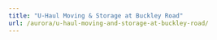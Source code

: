 ```yaml
---
title: "U-Haul Moving & Storage at Buckley Road"
url: /aurora/u-haul-moving-and-storage-at-buckley-road/
---
```


